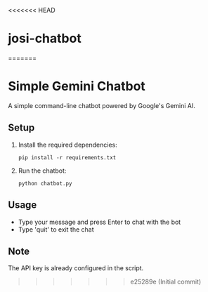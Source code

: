 <<<<<<< HEAD
# josi-chatbot
=======
# Simple Gemini Chatbot

A simple command-line chatbot powered by Google's Gemini AI.

## Setup

1. Install the required dependencies:
   ```
   pip install -r requirements.txt
   ```

2. Run the chatbot:
   ```
   python chatbot.py
   ```

## Usage
- Type your message and press Enter to chat with the bot
- Type 'quit' to exit the chat

## Note
The API key is already configured in the script.
>>>>>>> e25289e (Initial commit)
